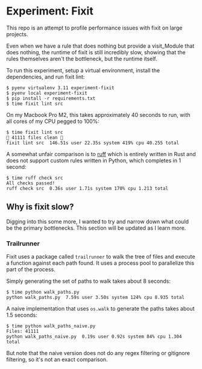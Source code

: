 # Experiment: Fixit

This repo is an attempt to profile performance issues with fixit on large projects.

Even when we have a rule that does nothing but provide a visit_Module that does
nothing, the runtime of fixit is still incredibly slow, showing that the rules
themselves aren't the bottleneck, but the runtime itself.

To run this experiment, setup a virtual environment, install the dependencies,
and run fixit lint:

```
$ pyenv virtualenv 3.11 experiment-fixit
$ pyenv local experiment-fixit
$ pip install -r requirements.txt
$ time fixit lint src
```

On my Macbook Pro M2, this takes approximately 40 seconds to run, with all cores
of my CPU pegged to 100%:

```
$ time fixit lint src
🧼 41111 files clean 🧼
fixit lint src  146.51s user 22.35s system 419% cpu 40.255 total
```

A somewhat unfair comparison is to [ruff](https://docs.astral.sh/ruff/) which is
entirely written in Rust and does not support custom rules written in Python, which
completes in 1 second:

```
$ time ruff check src
All checks passed!
ruff check src  0.36s user 1.71s system 170% cpu 1.213 total
```

## Why is fixit slow?

Digging into this some more, I wanted to try and narrow down what could be the
primary bottlenecks. This section will be updated as I learn more.


### Trailrunner

Fixit uses a package called `trailrunner` to walk the tree of files and execute
a function against each path found. It uses a process pool to parallelize this
part of the process.

Simply generating the set of paths to walk takes about 8 seconds:

```
$ time python walk_paths.py
python walk_paths.py  7.59s user 3.50s system 124% cpu 8.935 total
```

A naive implementation that uses `os.walk` to generate the paths takes about 1.5
seconds:

```
$ time python walk_paths_naive.py
Files: 41111
python walk_paths_naive.py  0.19s user 0.92s system 84% cpu 1.304 total
```

But note that the naive version does not do any regex filtering or gitignore
filtering, so it's not an exact comparison.
